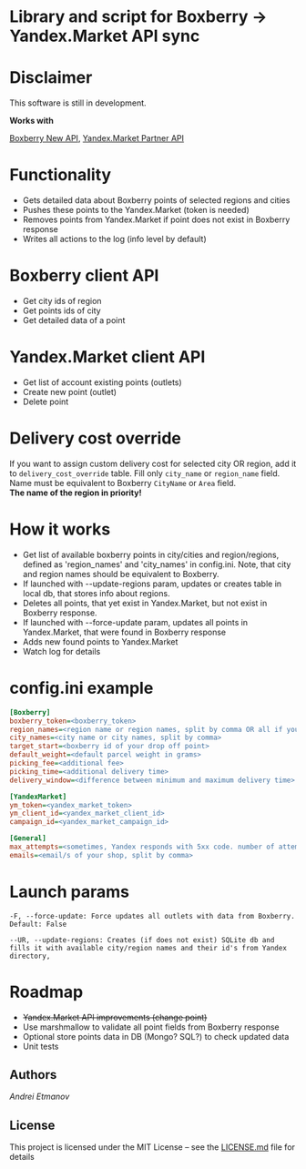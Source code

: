 # Library and script for Boxberry -> Yandex.Market API sync

# Disclaimer

This software is still in development. 

**Works with**

[Boxberry New API](https://boxberry.ru/business_solutions/it_solutions/1089980/), [Yandex.Market Partner API](https://tech.yandex.com/market/partner/doc/dg/concepts/about-docpage/) 

# Functionality

- Gets detailed data about Boxberry points of selected regions and cities
- Pushes these points to the Yandex.Market (token is needed)
- Removes points from Yandex.Market if point does not exist in Boxberry response
- Writes all actions to the log (info level by default)

# Boxberry client API

- Get city ids of region
- Get points ids of city
- Get detailed data of a point

# Yandex.Market client API

- Get list of account existing points (outlets)
- Create new point (outlet)
- Delete point

# Delivery cost override

If you want to assign custom delivery cost for selected city OR region, add it to `delivery_cost_override` table. Fill only `city_name` or `region_name` field. Name must be equivalent to Boxberry `CityName` or `Area` field.  
**The name of the region in priority!**

# How it works

- Get list of available boxberry points in city/cities and region/regions, defined as 'region_names' and 'city_names' in config.ini. Note, that city and region names should be equivalent to Boxberry. 
- If launched with --update-regions param, updates or creates table in local db, that stores info about regions.
- Deletes all points, that yet exist in Yandex.Market, but not exist in Boxberry response.
- If launched with --force-update param, updates all points in Yandex.Market, that were found in Boxberry response
- Adds new found points to Yandex.Market
- Watch log for details

# config.ini example

```ini
[Boxberry]
boxberry_token=<boxberry_token>
region_names=<region name or region names, split by comma OR all if you ship Russia-wide>
city_names=<city name or city names, split by comma>
target_start=<boxberry id of your drop off point> 
default_weight=<default parcel weight in grams>
picking_fee=<additional fee>
picking_time=<additional delivery time>
delivery_window=<difference between minimum and maximum delivery time>

[YandexMarket]
ym_token=<yandex_market_token>
ym_client_id=<yandex_market_client_id>
campaign_id=<yandex_market_campaign_id>

[General]
max_attempts=<sometimes, Yandex responds with 5xx code. number of attempts, default 10>
emails=<email/s of your shop, split by comma>
```

# Launch params
```
-F, --force-update: Force updates all outlets with data from Boxberry. Default: False

--UR, --update-regions: Creates (if does not exist) SQLite db and fills it with available city/region names and their id's from Yandex directory,
```

# Roadmap

- <del>Yandex.Market API improvements (change point)</del>
- Use marshmallow to validate all point fields from Boxberry response
- Optional store points data in DB (Mongo? SQL?) to check updated data
- Unit tests  


## Authors

*Andrei Etmanov*

## License

This project is licensed under the MIT License – see the [LICENSE.md](LICENSE.md) file for details
